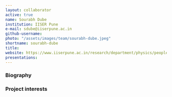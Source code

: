 ```yaml
---
layout: collaborator
active: true
name: Sourabh Dube
institution: IISER Pune
e-mail: sdube@iiserpune.ac.in
github-username: 
photo: "/assets/images/team/sourabh-dube.jpeg"
shortname: sourabh-dube
title: 
website: https://www.iiserpune.ac.in/research/department/physics/people/faculty/regular-faculty/sourabh-dube/261
presentations:
---
```


### Biography

### Project interests


